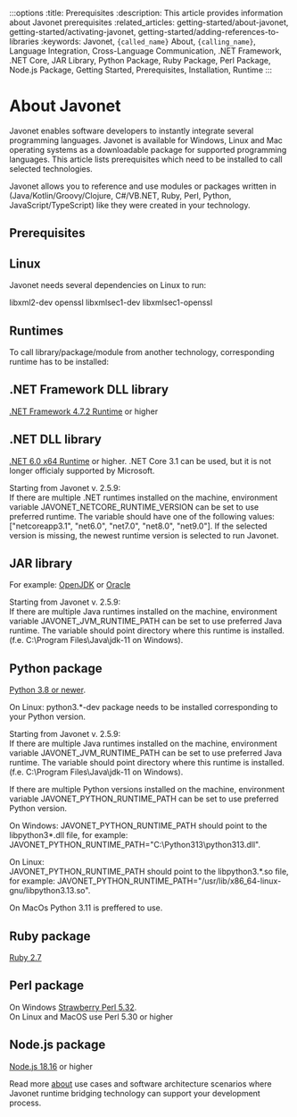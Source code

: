 :::options
:title: Prerequisites
:description: This article provides information about Javonet prerequisites
:related_articles: getting-started/about-javonet, getting-started/activating-javonet, getting-started/adding-references-to-libraries
:keywords: Javonet, `{called_name}` About, `{calling_name}`, Language Integration, Cross-Language Communication, .NET Framework, .NET Core, JAR Library, Python Package, Ruby Package, Perl Package, Node.js Package, Getting Started, Prerequisites, Installation, Runtime
:::

# About Javonet  
  
Javonet enables software developers to instantly integrate several programming languages. Javonet is available for Windows, Linux and Mac operating systems as a downloadable package for supported programming languages. This article lists prerequisites which need to be installed to call selected technologies.  
  
Javonet allows you to reference and use modules or packages written in (Java/Kotlin/Groovy/Clojure, C#/VB.NET, Ruby, Perl, Python, JavaScript/TypeScript) like they were created in your technology.  
  
## Prerequisites 

## Linux
  
Javonet needs several dependencies on Linux to run:  
  
libxml2-dev openssl libxmlsec1-dev libxmlsec1-openssl  

## Runtimes

To call library/package/module from another technology, corresponding runtime has to be installed:  
  
## .NET Framework DLL library

[.NET Framework 4.7.2 Runtime](https://dotnet.microsoft.com/en-us/download/dotnet-framework/net472) or higher  

## .NET DLL library

[.NET 6.0 x64 Runtime](https://dotnet.microsoft.com/en-us/download/dotnet/6.0) or higher. .NET Core 3.1 can be used, but it is not longer officialy supported by Microsoft.  

Starting from Javonet v. 2.5.9:  
If there are multiple .NET runtimes installed on the machine, environment variable JAVONET_NETCORE_RUNTIME_VERSION can be set to use preferred runtime. The variable should have one of the following values: ["netcoreapp3.1", "net6.0", "net7.0", "net8.0", "net9.0"]. If the selected version is missing, the newest runtime version is selected to run Javonet.    

## JAR library

For example: [OpenJDK](https://www.openlogic.com/openjdk-downloads?field_java_parent_version_target_id=416&field_operating_system_target_id=All&field_architecture_target_id=391&field_java_package_target_id=All) or [Oracle](https://www.oracle.com/pl/java/technologies/javase/javase8u211-later-archive-downloads.html)  

Starting from Javonet v. 2.5.9:  
If there are multiple Java runtimes installed on the machine, environment variable JAVONET_JVM_RUNTIME_PATH can be set to use preferred Java runtime. The variable should point directory where this runtime is installed. (f.e. C:\Program Files\Java\jdk-11 on Windows).    

## Python package

[Python 3.8 or newer](https://www.python.org/downloads/).  

On Linux:
python3.\*-dev package needs to be installed corresponding to your Python version.  

Starting from Javonet v. 2.5.9:  
If there are multiple Java runtimes installed on the machine, environment variable JAVONET_JVM_RUNTIME_PATH can be set to use preferred Java runtime. The variable should point directory where this runtime is installed. (f.e. C:\Program Files\Java\jdk-11 on Windows).   

If there are multiple Python versions installed on the machine, environment variable  JAVONET_PYTHON_RUNTIME_PATH can be set to use preferred Python version.  

On Windows:
JAVONET_PYTHON_RUNTIME_PATH should point to the libpython3\*.dll file, for example:
JAVONET_PYTHON_RUNTIME_PATH="C:\Python313\python313.dll".

On Linux:  
JAVONET_PYTHON_RUNTIME_PATH should point to the libpython3.\*.so file, for example:
JAVONET_PYTHON_RUNTIME_PATH="/usr/lib/x86_64-linux-gnu/libpython3.13.so".

On MacOs
Python 3.11 is preffered to use.

## Ruby package

[Ruby 2.7](https://rubyinstaller.org/downloads/) 

## Perl package

On Windows [Strawberry Perl 5.32](https://strawberryperl.com/download/5.32.1.1/strawberry-perl-5.32.1.1-64bit.msi).  
On Linux and MacOS use Perl 5.30 or higher

## Node.js package

[Node.js 18.16](https://nodejs.org/dist/latest-v18.x/) or higher  
  
Read more [about](/guides/v2/`{calling_technology}`/`{called_technology}`/getting-started/about-javonet) use cases and software architecture scenarios where Javonet runtime bridging technology can support your development process.
